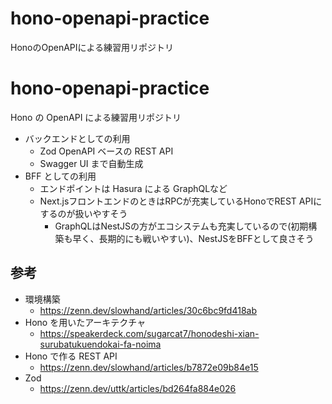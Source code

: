 # hono-openapi-practice
HonoのOpenAPIによる練習用リポジトリ

# hono-openapi-practice

Hono の OpenAPI による練習用リポジトリ

- バックエンドとしての利用
  - Zod OpenAPI ベースの REST API
  - Swagger UI まで自動生成
- BFF としての利用
  - エンドポイントは Hasura による GraphQLなど
  - Next.jsフロントエンドのときはRPCが充実しているHonoでREST APIにするのが扱いやすそう
    - GraphQLはNestJSの方がエコシステムも充実しているので(初期構築も早く、長期的にも戦いやすい)、NestJSをBFFとして良さそう

## 参考

- 環境構築
  - https://zenn.dev/slowhand/articles/30c6bc9fd418ab
- Hono を用いたアーキテクチャ
  - https://speakerdeck.com/sugarcat7/honodeshi-xian-surubatukuendokai-fa-noima
- Hono で作る REST API
  - https://zenn.dev/slowhand/articles/b7872e09b84e15
- Zod
  - https://zenn.dev/uttk/articles/bd264fa884e026

